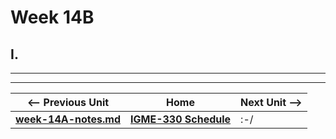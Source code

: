# Week 14B

## I. 

<hr><hr>

| <-- Previous Unit | Home | Next Unit -->
| --- | --- | --- 
| [**week-14A-notes.md**](14A.md)     |  [**IGME-330 Schedule**](../schedule.md) | :-/
